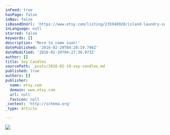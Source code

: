 ```yaml
---
inFeed: true
hasPage: false
inNav: false
isBasedOnUrl: 'https://www.etsy.com/listing/235948920/island-laundry-soy-candle?ref=shop_home_active_8'
inLanguage: null
starred: false
keywords: []
description: 'More to come soon!'
datePublished: '2016-02-20T04:28:19.746Z'
dateModified: '2016-02-20T04:27:36.973Z'
author: []
title: Soy Candles
sourcePath: _posts/2016-02-19-soy-candles.md
published: true
authors: []
publisher:
  name: etsy.com
  domain: www.etsy.com
  url: null
  favicon: null
_context: 'http://schema.org'
_type: Article

---
```

![](https://img1.etsystatic.com/063/0/10264507/il_570xN.782414469_2n46.jpg)